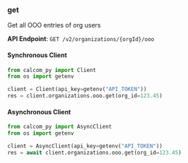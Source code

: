 
### get <a name="get"></a>
Get all OOO entries of org users



**API Endpoint**: `GET /v2/organizations/{orgId}/ooo`

#### Synchronous Client

```python
from calcom_py import Client
from os import getenv

client = Client(api_key=getenv("API_TOKEN"))
res = client.organizations.ooo.get(org_id=123.45)
```

#### Asynchronous Client

```python
from calcom_py import AsyncClient
from os import getenv

client = AsyncClient(api_key=getenv("API_TOKEN"))
res = await client.organizations.ooo.get(org_id=123.45)
```
